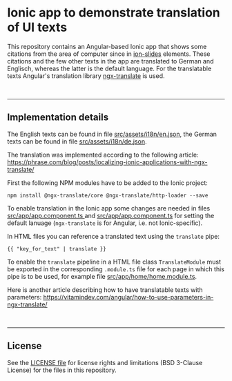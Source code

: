 # Ionic app to demonstrate translation of UI texts #

This repository contains an Angular-based Ionic app that shows some citations from the area of computer since in
[ion-slides](https://ionicframework.com/docs/api/slides) elements.
These citations and the few other texts in the app are translated to German and Englisch, whereas the latter is the default language.
For the translatable texts Angular's translation library [ngx-translate](https://www.npmjs.com/package/@ngx-translate/core) is used.

<br>

----

## Implementation details ##

The English texts can be found in file [src/assets/i18n/en.json](src/assets/i18n/en.json),
the German  texts can be found in file [src/assets/i18n/de.json](src/assets/i18n/de.json).

The translation was implemented according to the following article: https://phrase.com/blog/posts/localizing-ionic-applications-with-ngx-translate/

First the following NPM modules have to be added to the Ionic project:
```
npm install @ngx-translate/core @ngx-translate/http-loader --save
```

To enable translation in the Ionic app some changes are needed in files [src/app/app.component.ts ](src/app/app.component.ts) and [src/app/app.component.ts](src/app/app.component.ts) for setting the default lanuage (`ngx-translate` is for Angular, i.e. not Ionic-specific).

In HTML files you can reference a translated text using the `translate` pipe:
```
{{ "key_for_text" | translate }}
```

To enable the `translate` pipeline in a HTML file class `TranslateModule` must be exported in the corresponding `.module.ts` file for each page in which this pipe is to be used, for example file [src/app/home/home.module.ts](src/app/home/home.module.ts).

Here is another article describing how to have translatable texts with parameters: https://vitamindev.com/angular/how-to-use-parameters-in-ngx-translate/

<br>

----

## License ##

See the [LICENSE file](LICENSE.md) for license rights and limitations (BSD 3-Clause License) for the files in this repository.

<br>